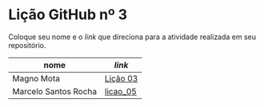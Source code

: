 # Lição GitHub nº 3

Coloque seu nome e o *link* que direciona para a atividade realizada em seu repositório.

nome | *link*
---  | ---
Magno Mota           | [Lição 03](https://github.com/Magno00/licao_03)
Marcelo Santos Rocha | [licao_05](https://github.com/mrocha2111s/licao_05)
